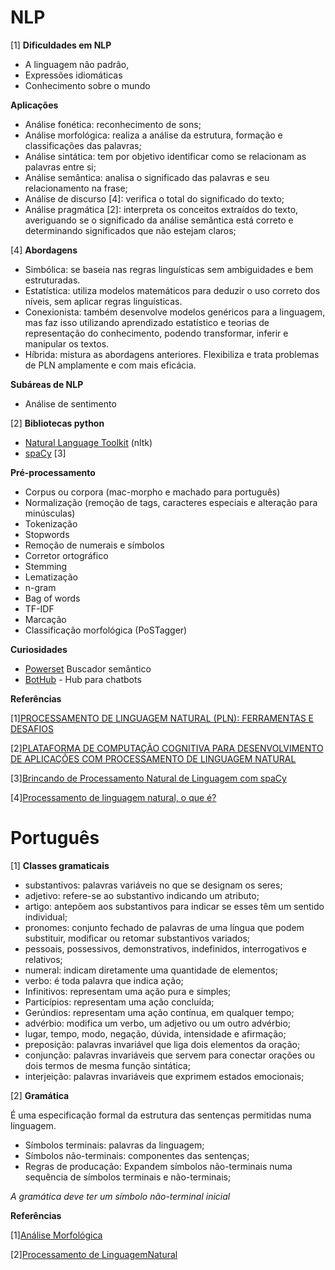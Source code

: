 # NLP

[1]
**Dificuldades em NLP**

- A linguagem não padrão,
- Expressões idiomáticas
- Conhecimento sobre o mundo

**Aplicações**

- Análise fonética: reconhecimento de sons;
- Análise morfológica: realiza a análise da estrutura, formação e classificações das palavras;
- Análise sintática: tem por objetivo identificar como se relacionam as palavras entre si;
- Análise semântica: analisa o significado das palavras e seu relacionamento na frase;
- Análise de discurso [4]: verifica o total do significado do texto;
- Análise pragmática [2]: interpreta os conceitos extraídos do texto, averiguando se o significado da análise semântica está correto e determinando significados que não estejam claros;

[4]
**Abordagens**

- Simbólica: se baseia nas regras linguísticas sem ambiguidades e bem estruturadas.
- Estatística: utiliza modelos matemáticos para deduzir o uso correto dos níveis, sem aplicar regras linguísticas.
- Conexionista: também desenvolve modelos genéricos para a linguagem, mas faz isso utilizando aprendizado estatístico e teorias de representação do conhecimento, podendo transformar, inferir e manipular os textos.
- Híbrida: mistura as abordagens anteriores. Flexibiliza e trata problemas de PLN amplamente e com mais eficácia.

**Subáreas de NLP**

- Análise de sentimento

[2]
**Bibliotecas python**

- [Natural Language Toolkit](https://www.nltk.org/) (nltk)
- [spaCy](https://spacy.io/) [3]

**Pré-processamento**

- Corpus ou corpora (mac-morpho e machado para português)
- Normalização (remoção de tags, caracteres especiais e alteração para minúsculas)
- Tokenização
- Stopwords
- Remoção de numerais e símbolos
- Corretor ortográfico
- Stemming
- Lematização
- n-gram
- Bag of words
- TF-IDF
- Marcação
- Classificação morfológica (PoSTagger)

**Curiosidades**

- [Powerset](https://en.wikipedia.org/wiki/Powerset_(company)) Buscador semântico
- [BotHub](https://bothub.it/) - Hub para chatbots

**Referências**

[1][PROCESSAMENTO DE LINGUAGEM NATURAL (PLN): FERRAMENTAS E DESAFIOS](http://www.editorarealize.com.br/revistas/conidis/trabalhos/TRABALHO_EV064_MD1_SA6_ID2260_09102016215649.pdf)

[2][PLATAFORMA DE COMPUTAÇÃO COGNITIVA PARA DESENVOLVIMENTO  DE APLICAÇÕES COM PROCESSAMENTO DE LINGUAGEM NATURAL](https://cepein.femanet.com.br/BDigital/arqPics/1511420215P720.pdf)

[3][Brincando de Processamento Natural de Linguagem com spaCy](https://leportella.com/pt-br/2017/11/30/brincando-de-nlp-com-spacy.html)

[4][Processamento de linguagem natural, o que é?](https://push.al/processamento-de-linguagem-natural-o-que-e/)

# Português

[1]
**Classes gramaticais**

- substantivos: palavras variáveis no que se designam os seres;
- adjetivo: refere-se ao substantivo indicando um atributo;
- artigo: antepõem aos substantivos para indicar se esses têm um sentido individual;
- pronomes: conjunto fechado de palavras de uma língua que podem substituir, modificar ou retomar substantivos variados;
 - pessoais, possessivos, demonstrativos, indefinidos, interrogativos e relativos;
- numeral: indicam diretamente uma quantidade de elementos;
- verbo: é toda palavra que indica ação;
 - Infinitivos: representam uma ação pura e simples;
 - Particípios: representam uma ação concluída;
 - Gerúndios: representam uma ação contínua, em qualquer tempo;
- advérbio: modifica um verbo, um adjetivo ou um outro advérbio;
 - lugar, tempo, modo, negação, dúvida, intensidade e afirmação;
- preposição: palavras invariável que liga dois elementos da oração;
- conjunção:  palavras invariáveis que servem para conectar orações ou dois termos de mesma função sintática;
- interjeição:  palavras invariáveis que exprimem estados emocionais;

[2]
**Gramática**

É uma especificação formal da estrutura das sentenças permitidas numa linguagem.

- Símbolos terminais: palavras da linguagem;
- Símbolos não-terminais: componentes das sentenças;
- Regras de producação: Expandem símbolos não-terminais numa sequência de símbolos terminais e não-terminais;

*A gramática deve ter um símbolo não-terminal inicial*

**Referências**

[1][Análise Morfológica](https://pt.wikipedia.org/wiki/An%C3%A1lise_morfol%C3%B3gica)

[2][Processamento de LinguagemNatural](https://www.ime.usp.br/~slago/IA-pln.pdf)